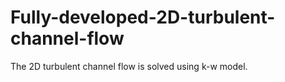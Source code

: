 # Fully-developed-2D-turbulent-channel-flow
The 2D turbulent channel flow is solved using k-w model. 
